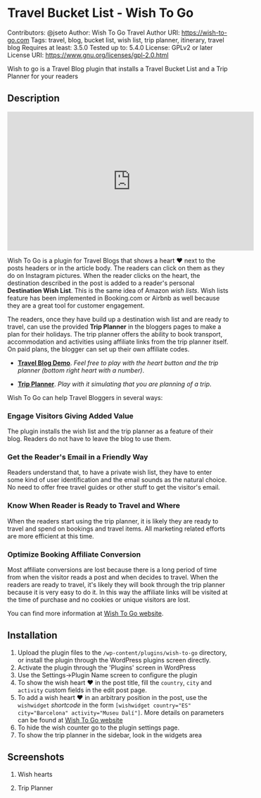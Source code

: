 # Travel Bucket List - Wish To Go 

Contributors: @jseto
Author: Wish To Go Travel
Author URI: https://wish-to-go.com
Tags: travel, blog, bucket list, wish list, trip planner, itinerary, travel blog
Requires at least: 3.5.0
Tested up to: 5.4.0
License: GPLv2 or later
License URI: https://www.gnu.org/licenses/gpl-2.0.html

Wish to go is a Travel Blog plugin that installs a Travel Bucket List and a Trip Planner for your readers

## Description

<iframe width="560" height="315" src="https://www.youtube.com/embed/WRngkBikAUU" frameborder="0" allow="accelerometer; autoplay; encrypted-media; gyroscope; picture-in-picture" allowfullscreen></iframe>

Wish To Go is a plugin for Travel Blogs that shows a heart ️❤ next to the posts headers or in the article body. The readers can click on them as they do on Instagram pictures. When the reader clicks on the heart, the destination described in the post is added to a reader's personal **Destination Wish List**. This is the same idea of Amazon _wish lists_. Wish lists feature has been implemented in Booking.com or Airbnb as well because they are a great tool for customer engagement.

The readers, once they have build up a destination wish list and are ready to travel, can use the provided **Trip Planner** in the bloggers pages to make a plan for their holidays. The trip planner offers the ability to book transport, accommodation and activities using affiliate links from the trip planner itself. On paid plans, the blogger can set up their own affiliate codes.

- [**Travel Blog Demo**](https://wish-to-go.com/blog). _Feel free to play with the heart button and the trip planner (bottom right heart with a number)_.

- [**Trip Planner**](https://wish-to-go.com/trip-planner). _Play with it simulating that you are planning of a trip_.


Wish To Go can help Travel Bloggers in several ways:

### Engage Visitors Giving Added Value
	
The plugin installs the wish list and the trip planner as a feature of their blog. Readers do not have to leave the blog to use them.

### Get the Reader's Email in a Friendly Way
 
Readers understand that, to have a private wish list, they have to enter some kind of user identification and the email sounds as the natural choice. No need to offer free travel guides or other stuff to get the visitor's email.

### Know When Reader is Ready to Travel and Where

When the readers start using the trip planner, it is likely they are ready to travel and spend on bookings and travel items. All marketing related efforts are more efficient at this time.

### Optimize Booking Affiliate Conversion
	
Most affiliate conversions are lost because there is a long period of time from when the visitor reads a post and when decides to travel. When the readers are ready to travel, it's likely they will book through the trip planner because it is very easy to do it. In this way the affiliate links will be visited at the time of purchase and no cookies or unique visitors are lost.

You can find more information at [Wish To Go website](https://wish-to-go.com).

## Installation

1. Upload the plugin files to the `/wp-content/plugins/wish-to-go` directory, or install the plugin through the WordPress plugins screen directly.
2. Activate the plugin through the 'Plugins' screen in WordPress
3. Use the Settings->Plugin Name screen to configure the plugin
4. To show the wish heart ❤️ in the post title, fill the `country`, `city` and `activity` custom fields in the edit post page.
5. To add a wish heart ❤️ in an arbitrary position in the post, use the `wishwidget` _shortcode_ in the form `[wishwidget country="ES" city="Barcelona" activity="Museu Dalí"]`. More details on parameters can be found at [Wish To Go website](https://wish-to-go.com/how-to-use)
6. To hide the wish counter go to the plugin settings page.
7. To show the trip planner in the sidebar, look in the widgets area 

## Screenshots

1. Wish hearts

2. Trip Planner


